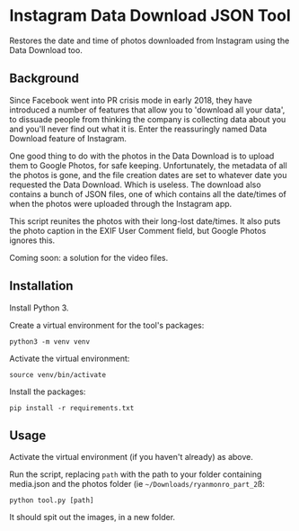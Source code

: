 # Instagram Data Download JSON Tool

Restores the date and time of photos downloaded from Instagram using the Data Download too.

## Background

Since Facebook went into PR crisis mode in early 2018, they have introduced a number of features that allow you to 'download all your data', to dissuade people from thinking the company is collecting data about you and you'll never find out what it is. Enter the reassuringly named Data Download feature of Instagram.

One good thing to do with the photos in the Data Download is to upload them to Google Photos, for safe keeping. Unfortunately, the metadata of all the photos is gone, and the file creation dates are set to whatever date you requested the Data Download. Which is useless. The download also contains a bunch of JSON files, one of which contains all the date/times of when the photos were uploaded through the Instagram app. 

This script reunites the photos with their long-lost date/times. It also puts the photo caption in the EXIF User Comment field, but Google Photos ignores this.

Coming soon: a solution for the video files.

## Installation

Install Python 3.

Create a virtual environment for the tool's packages:

`python3 -m venv venv`

Activate the virtual environment:

`source venv/bin/activate`

Install the packages:

`pip install -r requirements.txt`

## Usage

Activate the virtual environment (if you haven't already) as above.

Run the script, replacing `path` with the path to your folder containing media.json and the photos folder (ie `~/Downloads/ryanmonro_part_2`ß:

`python tool.py [path]`

It should spit out the images, in a new folder.